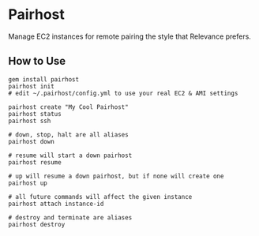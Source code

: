 # Pairhost

Manage EC2 instances for remote pairing the style that Relevance prefers.

## How to Use

    gem install pairhost
    pairhost init
    # edit ~/.pairhost/config.yml to use your real EC2 & AMI settings
    
    pairhost create "My Cool Pairhost"
    pairhost status
    pairhost ssh

    # down, stop, halt are all aliases
    pairhost down

    # resume will start a down pairhost
    pairhost resume
    
    # up will resume a down pairhost, but if none will create one
    pairhost up

    # all future commands will affect the given instance
    pairhost attach instance-id

    # destroy and terminate are aliases
    pairhost destroy
